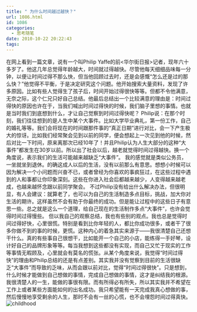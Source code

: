 ```yaml
---
title: " 为什么时间越过越快？"
url: 1086.html
id: 1086
categories:
  - 思考随笔
date: 2010-10-22 20:22:43
tags:
---
```


在网上看到一篇文章，说有一个叫Philip Yaffe的前<华尔街日报>记者，现年六十多岁了。他这几年总觉得年龄越大，时间就过得越快。尽管他每天细细品味每一分钟，以便让时间过得不那么快，但当他回顾过去时，还是会感慨“怎么还是过的那么快？”他觉得不平衡，于是决定研究这个问题。他开始搜索大量资料，发现了许多原因。比如有些人觉得生了孩子后，时间开始过得很快等等。但都不令他满意，无奈之际，这个仁兄只好自己总结。他最后总结出一个比较满意的理由是：时间过得快的原因也许在于，当我们喊出时间过得快的时候，我们脑子里想的事情。也就是当时我们到底想到什么，才让自己觉察到时间过得快呢？ Philip说：在那个时刻，我们往往想到的是人生中某个大事件。比如大学毕业典礼，第一份工作，自己的婚礼等等。我们会将现在的时间跟那件事的“真正日期”进行对比，会一下产生极大的惊讶。比如我们经常聚会见到以前的同学，便会想起上一次见到他的时候，然后对比一下时间，原来离那次已经10年了！并且Philip认为人生大部分的这种“大事件”都发生在30岁以前。所以出了社会以后，越老就觉得时间过得越快。换一个角度说，表示我们的生活可能越来越缺乏“大事件”。 我的感觉就是类似公务员，一坐就坐到退休。的确这成人以后的生活，没有以前那么有意思。想想小时候可以因为解决一个小问题而兴奋不已，或者曾经为你喜欢的事疯狂过，在这些过程中遇到的人和事都让你印象深刻。这些在你进入社会后都越来越少，人变得越来越老成，也越来越怀念跟以前同学聚会。 不过Philip没有给出什么解决办法，但很明显，有人会建议：就算老了，也可以为自己的生活制造多点目标，挑战，加大你对生活的期许。这样虽然不会有助于你最终的成功。但是能让过程中的这些日子有意思一些。总之就是这么一个道理，给自己现在的生活制作多点“大事件”，也许会觉得时间过得慢些。 但以我自己的观察总结，我也有些别的观点。我也总是觉得时间过得好快，心里很慌。特别是看到比你年轻的人，都比你成功很多，或者干了很多你做不到的事的时候，更慌。这种内心的着急其实来源于——我很清楚自己还想干什么。真的有些事自己很想干，比如能开一个自己的小店，能练得一手好琴，设计好自己的品牌形象等等。每当我想到这些都没有实现，而自己又忙于现实的工作等事情无暇顾及，心里就会有莫名的慌张。从某个角度来说，我觉得“时间过得快”的理由和Philip总结的还是有点差别。其实我并没有觉察到目前的生活很缺乏“大事件”而导致的乏味，从而会跟以前对比，觉得“时间过得很快”。只是想到，什么时候才能做到自己想做的事情，完成自己想做的事情，这才是纠结我的根源。 我很清楚人的一生，能做的事很有限。而有所得必有所失，所以其实我并不希望在工作上或者某些方面能如何的出名成功。我只希望能有一天完成我真心想做的事，然后慢慢地享受剩余的人生，那时不会有一丝的心慌，也不会埋怨时间过得真快。 ![childhood](../../../images/2010/10/328698.jpg "childhood")